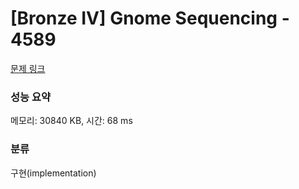 # [Bronze IV] Gnome Sequencing - 4589 

[문제 링크](https://www.acmicpc.net/problem/4589) 

### 성능 요약

메모리: 30840 KB, 시간: 68 ms

### 분류

구현(implementation)

